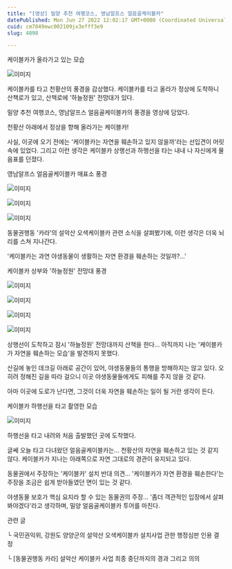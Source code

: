 ```yaml
---
title: "[영상] 밀양 추천 여행코스, 영남알프스 얼음골케이블카"
datePublished: Mon Jun 27 2022 12:02:17 GMT+0000 (Coordinated Universal Time)
cuid: cm7049ewc002109jx3efff3e9
slug: 4098

---
```



케이블카가 올라가고 있는 모습

![이미지](https://cdn.hashnode.com/res/hashnode/image/upload/v1739256226912/14696cf4-1444-48fd-9dc7-5ef35d24aef8.jpeg)

케이블카를 타고 천황산의 풍경을 감상했다. 케이블카를 타고 올라가 정상에 도착하니 산책로가 있고, 산책로에 '하늘정원' 전망대가 있다.

밀양 추천 여행코스, 영남알프스 얼음골케이블카의 풍경을 영상에 담았다.

천황산 아래에서 정상을 향해 올라가는 케이블카!

사실, 이곳에 오기 전에는 '케이블카는 자연을 훼손하고 있지 않을까'라는 선입견이 머릿속에 있었다. 그리고 이런 생각은 케이블카 상행선과 하행선을 타는 내내 나 자신에게 물음표를 던졌다.

영남알프스 얼음골케이블카 매표소 풍경

![이미지](https://cdn.hashnode.com/res/hashnode/image/upload/v1739256228699/04c72f73-71fe-4843-a685-3649fe4e3379.jpeg)

![이미지](https://cdn.hashnode.com/res/hashnode/image/upload/v1739256230710/758bac9f-d85b-450c-a348-f01fc0e3f9f9.jpeg)

![이미지](https://cdn.hashnode.com/res/hashnode/image/upload/v1739256232767/fa2efe80-7429-4afc-8671-921bca90d191.jpeg)

동물권행동 '카라'의 설악산 오색케이블카 관련 소식을 살펴봤기에, 이런 생각은 더욱 뇌리를 스쳐 지나간다.

'케이블카는 과연 야생동물이 생활하는 자연 환경을 훼손하는 것일까?...'

케이블카 상부와 '하늘정원' 전망대 풍경

![이미지](https://cdn.hashnode.com/res/hashnode/image/upload/v1739256234648/ff2aecb8-3cdd-4eae-b849-d41e84540cf1.jpeg)

![이미지](https://cdn.hashnode.com/res/hashnode/image/upload/v1739256236570/6f928f23-c828-48e1-8ab1-d0ee65554063.jpeg)

![이미지](https://cdn.hashnode.com/res/hashnode/image/upload/v1739256238509/432cd12b-43a6-4a48-87fe-04009dfd0533.jpeg)

![이미지](https://cdn.hashnode.com/res/hashnode/image/upload/v1739256240422/039cc072-cc97-4d27-87ed-0e5a773c5266.jpeg)

상행선이 도착하고 잠시 '하늘정원' 전망대까지 산책을 한다... 아직까지 나는 '케이블카가 자연을 훼손하는 모습'을 발견하지 못했다.

산길에 놓인 데크길 아래로 공간이 있어, 야생동물들의 통행을 방해하지는 않고 있다. 오히려 정해진 길을 따라 걸으니 이곳 야생동물들에게도 피해를 주지 않을 것 같다.

아마 이곳에 도로가 난다면, 그것이 더욱 자연을 훼손하는 일이 될 거란 생각이 든다.

케이블카 하행선을 타고 촬영한 모습

![이미지](https://cdn.hashnode.com/res/hashnode/image/upload/v1739256242283/d8a3f486-b4d1-490a-b67a-e1b1e8db3cb4.jpeg)

하행선을 타고 내려와 처음 출발했던 곳에 도착했다.

글쎄 오늘 타고 다녀왔던 얼음골케이블카는... 천황산의 자연을 훼손하고 있는 것 같지 않다. 케이블카가 지나는 아래쪽으로 자연 그대로의 경관이 유지되고 있다.

동물권에서 주장하는 '케이블카' 설치 반대 의견... '케이블카가 자연 환경을 훼손한다'는 주장을 조금은 쉽게 받아들였던 면이 있는 것 같다.

야생동물 보호가 핵심 요지라 할 수 있는 동물권의 주장... '좀더 객관적인 입장에서 살펴봐야겠다'라고 생각하며, 밀양 얼음골케이블카 투어를 마친다.

관련 글

└ 국민권익위, 강원도 양양군의 설악산 오색케이블카 설치사업 관한 행정심판 인용 결정

└ [동물권행동 카라] 설악산 케이블카 사업 최종 중단까지의 경과 그리고 의의